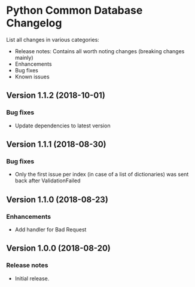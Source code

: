 # Python Common Database Changelog #

List all changes in various categories:
* Release notes: Contains all worth noting changes (breaking changes mainly)
* Enhancements
* Bug fixes
* Known issues

## Version 1.1.2 (2018-10-01) ##

### Bug fixes ###

- Update dependencies to latest version

## Version 1.1.1 (2018-08-30) ##

### Bug fixes ###

- Only the first issue per index (in case of a list of dictionaries) was sent back after ValidationFailed

## Version 1.1.0 (2018-08-23) ##

### Enhancements ###

- Add handler for Bad Request

## Version 1.0.0 (2018-08-20) ##

### Release notes ###

- Initial release.
